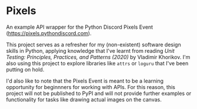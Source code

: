 # Pixels
An example API wrapper for the Python Discord Pixels Event (https://pixels.pythondiscord.com).

This project serves as a refresher for my (non-existent) software design skills in Python, applying
knowledge that I've learnt from reading _Unit Testing: Principles, Practices, and Patterns (2020)_
by Vladimir Khorikov. I'm also using this project to explore libraries like `attrs` or `loguru` that
I've been putting on hold.

I'd also like to note that the Pixels Event is meant to be a learning opportunity for beginnners for
working with APIs. For this reason, this project will not be published to PyPI and will not
provide further examples or functionality for tasks like drawing actual images on the canvas.

